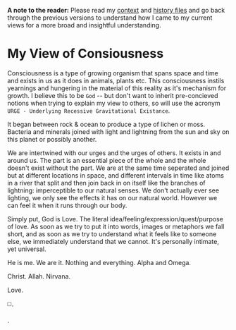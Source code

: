 **A note to the reader:**
Please read my [context](./context.md) and [history files](./myFormation.md) and go back through the previous versions to understand how I came to my current views for a more broad and insightful understanding.

# My View of Consiousness
Consciousness is a type of growing organism that spans space and time and exists in us as it does in animals, plants etc.  This consciousness instils yearnings and hungering in the material of this reality as it's mechanism for growth.  I believe this to be `God` -- but don't want to inherit pre-concieved notions when trying to explain my view to others, so will use the acronym `URGE - Underlying Recessive Gravitational Existance`. 

It began between rock & ocean to produce a type of lichen or moss. Bacteria and minerals joined with light and lightning from the sun and sky on this planet or possibly another.

We are intertwined with our urges and the urges of others.  It exists in and around us. The part is an essential piece of the whole and the whole doesn't exist without the part. We are at the same time seperated and joined but at different locations in space, and different intervals in time like atoms in a river that split and then join back in on itself like the branches of lightning: imperceptible to our natural senses.  We don't actually ever see lighting, we only see the effects it has on our natural world. However we can feel it when it runs through our body.

Simply put, God is Love.  The literal idea/feeling/expression/quest/purpose of love.  As soon as we try to put it into words, images or metaphors we fall short, and as soon as we try to understand what it feels like to someone else, we immediately understand that we cannot.  It's personally intimate, yet universal.  

He is me. We are it. 
Nothing and everything. 
Alpha and Omega. 

Christ. Allah. 
Nirvana. 

Love.

◻️.

.
